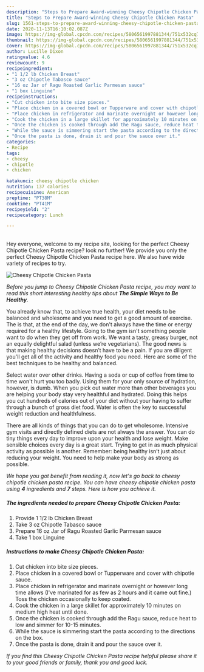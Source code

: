 ```yaml
---
description: "Steps to Prepare Award-winning Cheesy Chipotle Chicken Pasta"
title: "Steps to Prepare Award-winning Cheesy Chipotle Chicken Pasta"
slug: 1561-steps-to-prepare-award-winning-cheesy-chipotle-chicken-pasta
date: 2020-11-13T16:10:02.087Z
image: https://img-global.cpcdn.com/recipes/5806561997881344/751x532cq70/cheesy-chipotle-chicken-pasta-recipe-main-photo.jpg
thumbnail: https://img-global.cpcdn.com/recipes/5806561997881344/751x532cq70/cheesy-chipotle-chicken-pasta-recipe-main-photo.jpg
cover: https://img-global.cpcdn.com/recipes/5806561997881344/751x532cq70/cheesy-chipotle-chicken-pasta-recipe-main-photo.jpg
author: Lucille Dixon
ratingvalue: 4.6
reviewcount: 9
recipeingredient:
- "1 1/2 lb Chicken Breast"
- "3 oz Chipotle Tabasco sauce"
- "16 oz Jar of Ragu Roasted Garlic Parmesan sauce"
- "1 box Linguine"
recipeinstructions:
- "Cut chicken into bite size pieces."
- "Place chicken in a covered bowl or Tupperware and cover with chipotle sauce."
- "Place chicken in refrigerator and marinate overnight or however long time allows (I&#39;ve marinated for as few as 2 hours and it came out fine.) Toss the chicken occasionally to keep coated."
- "Cook the chicken in a large skillet for approximately 10 minutes on medium high heat until done."
- "Once the chicken is cooked through add the Ragu sauce, reduce heat to low and simmer for 10-15 minutes."
- "While the sauce is simmering start the pasta according to the directions on the box."
- "Once the pasta is done, drain it and pour the sauce over it."
categories:
- Recipe
tags:
- cheesy
- chipotle
- chicken

katakunci: cheesy chipotle chicken 
nutrition: 137 calories
recipecuisine: American
preptime: "PT38M"
cooktime: "PT41M"
recipeyield: "2"
recipecategory: Lunch

---
```

<br>
Hey everyone, welcome to my recipe site, looking for the perfect Cheesy Chipotle Chicken Pasta recipe? look no further! We provide you only the perfect Cheesy Chipotle Chicken Pasta recipe here. We also have wide variety of recipes to try.
<br>


![Cheesy Chipotle Chicken Pasta](https://img-global.cpcdn.com/recipes/5806561997881344/751x532cq70/cheesy-chipotle-chicken-pasta-recipe-main-photo.jpg)

<i>Before you jump to Cheesy Chipotle Chicken Pasta recipe, you may want to read this short interesting healthy tips about <strong>The Simple Ways to Be Healthy</strong>.</i>

You already know that, to achieve true health, your diet needs to be balanced and wholesome and you need to get a good amount of exercise. The  is that, at the end of the day, we don't always have the time or energy required for a healthy lifestyle. Going to the gym isn't something people want to do when they get off from work. We want a tasty, greasy burger, not an equally delightful salad (unless we’re vegetarians). The good news is that making healthy decisions doesn’t have to be a pain. If you are diligent you'll get all of the activity and healthy food you need. Here are some of the best techniques to be healthy and balanced.

Select water over other drinks. Having a soda or cup of coffee from time to time won't hurt you too badly. Using them for your only source of hydration, however, is dumb. When you pick out water more than other beverages you are helping your body stay very healthful and hydrated. Doing this helps you cut hundreds of calories out of your diet without your having to suffer through a bunch of gross diet food. Water is often the key to successful weight reduction and healthfulness.

There are all kinds of things that you can do to get wholesome. Intensive gym visits and directly defined diets are not always the answer. You can do tiny things every day to improve upon your health and lose weight. Make sensible choices every day is a great start. Trying to get in as much physical activity as possible is another. Remember: being healthy isn’t just about reducing your weight. You need to help make your body as strong as possible. 


<i>We hope you got benefit from reading it, now let's go back to cheesy chipotle chicken pasta recipe. You can have cheesy chipotle chicken pasta using <strong>4</strong> ingredients and <strong>7</strong> steps. Here is how you achieve it.
</i>

##### The ingredients needed to prepare Cheesy Chipotle Chicken Pasta:

1. Provide 1 1/2 lb Chicken Breast
1. Take 3 oz Chipotle Tabasco sauce
1. Prepare 16 oz Jar of Ragu Roasted Garlic Parmesan sauce
1. Take 1 box Linguine


##### Instructions to make Cheesy Chipotle Chicken Pasta:

1. Cut chicken into bite size pieces.
1. Place chicken in a covered bowl or Tupperware and cover with chipotle sauce.
1. Place chicken in refrigerator and marinate overnight or however long time allows (I&#39;ve marinated for as few as 2 hours and it came out fine.) Toss the chicken occasionally to keep coated.
1. Cook the chicken in a large skillet for approximately 10 minutes on medium high heat until done.
1. Once the chicken is cooked through add the Ragu sauce, reduce heat to low and simmer for 10-15 minutes.
1. While the sauce is simmering start the pasta according to the directions on the box.
1. Once the pasta is done, drain it and pour the sauce over it.


<i>If you find this Cheesy Chipotle Chicken Pasta recipe helpful please share it to your good friends or family, thank you and good luck.</i>
